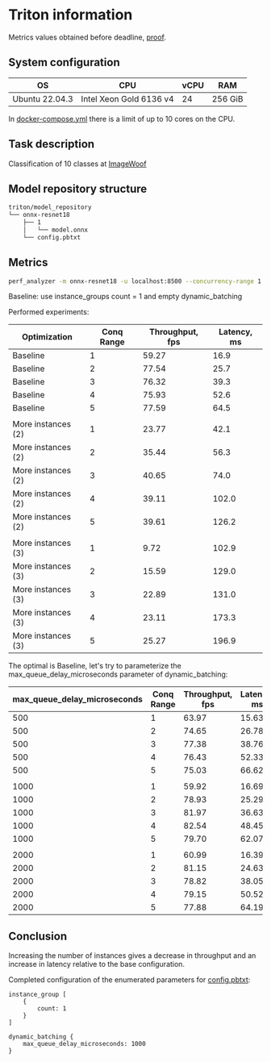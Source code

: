 # Triton information

Metrics values obtained before deadline, [proof](./images/proof.png).

## System configuration

| OS           | CPU                                     | vCPU | RAM    |
| ------------ | --------------------------------------- | ---- | ------ |
| Ubuntu 22.04.3 | Intel Xeon Gold 6136 v4 | 24    | 256 GiB |

In [docker-compose.yml](./triton/docker-compose.yml) there is a limit of up to 10 cores on the CPU.

## Task description

Classification of 10 classes at [ImageWoof](https://github.com/fastai/imagenette#imagewoof)

## Model repository structure

```bash
triton/model_repository
└── onnx-resnet18
    ├── 1
    │   └── model.onnx
    └── config.pbtxt
```

## Metrics

```bash
perf_analyzer -m onnx-resnet18 -u localhost:8500 --concurrency-range 1:5 --shape IMAGES:1,3,224,224
```

Baseline: use instance_groups count = 1 and empty dynamic_batching

Performed experiments:

| Optimization       | Conq Range | **Throughput, fps** | **Latency, ms** |
|--------------------|------------|---------------------|-----------------|
| Baseline           | $1$        | $59.27$             | $16.9$          |
| Baseline           | $2$        | $77.54$             | $25.7$          |
| Baseline           | $3$        | $76.32$             | $39.3$          |
| Baseline           | $4$        | $75.93$             | $52.6$          |
| Baseline           | $5$        | $77.59$             | $64.5$          |
|                    |            |                     |                 |
| More instances (2) | $1$        | $23.77$             | $42.1$          |
| More instances (2) | $2$        | $35.44$             | $56.3$          |
| More instances (2) | $3$        | $40.65$             | $74.0$          |
| More instances (2) | $4$        | $39.11$             | $102.0$         |
| More instances (2) | $5$        | $39.61$             | $126.2$         |
|                    |            |                     |                 |
| More instances (3) | $1$        | $9.72$              | $102.9$         |
| More instances (3) | $2$        | $15.59$             | $129.0$         |
| More instances (3) | $3$        | $22.89$             | $131.0$         |
| More instances (3) | $4$        | $23.11$             | $173.3$         |
| More instances (3) | $5$        | $25.27$             | $196.9$         |

The optimal is Baseline, let's try to parameterize the max_queue_delay_microseconds parameter of dynamic_batching:

| max_queue_delay_microseconds | Conq Range | **Throughput, fps** | **Latency, ms** |
|--------------------|------------|---------------------|-----------------|
| 500           | $1$        | $63.97$             | $15.63$          |
| 500           | $2$        | $74.65$             | $26.78$          |
| 500           | $3$        | $77.38$             | $38.76$          |
| 500           | $4$        | $76.43$             | $52.33$          |
| 500           | $5$        | $75.03$             | $66.62$          |
|                    |            |                     |                 |
| 1000          | $1$        | $59.92$             | $16.69$           |
| 1000          | $2$        | $78.93$             | $25.29$           |
| 1000          | $3$        | $81.97$             | $36.63$           |
| 1000          | $4$        | $82.54$             | $48.45$           |
| 1000          | $5$        | $79.70$             | $62.07$           |
|                    |            |                     |                 |
| 2000          | $1$        | $60.99$             | $16.39$           |
| 2000          | $2$        | $81.15$             | $24.63$           |
| 2000          | $3$        | $78.82$             | $38.05$           |
| 2000          | $4$        | $79.15$             | $50.52$           |
| 2000          | $5$        | $77.88$             | $64.19$           |

## Conclusion

Increasing the number of instances gives a decrease in throughput and an increase in latency relative to the base configuration.

Completed configuration of the enumerated parameters for [config.pbtxt](./triton/model_repository/onnx-resnet18/config.pbtxt):

```
instance_group [
    {
        count: 1
    }
]

dynamic_batching {
    max_queue_delay_microseconds: 1000
}
```

